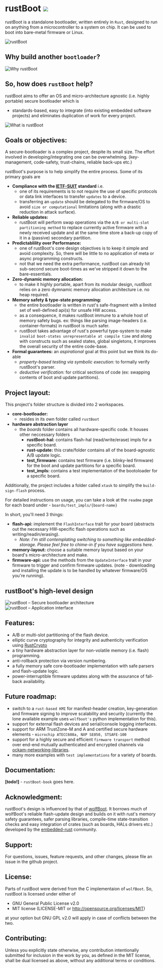# rustBoot [![](https://tokei.rs/b1/github/nihalpasham/rustBoot?category=code)](https://github.com/nihalpasham/rustBoot)
rustBoot is a standalone bootloader, written entirely in `Rust`, designed to run on anything from a microcontroller to a system on chip. It can be used to boot into bare-metal firmware or Linux.

![rustBoot](https://user-images.githubusercontent.com/20253082/131207587-5c0caba7-f70a-4062-bd53-5035fd6df668.png "rustBoot - Just a secure bootloader and nothing more!")

## Why build another `bootloader`? 

![Why rustBoot](https://user-images.githubusercontent.com/20253082/131207633-8fb5afc9-e879-407e-bf33-3a342f1adad3.png "Why build another bootloader")


## So, how does `rustBoot` help?

rustBoot aims to offer an OS and micro-architecture agnostic (i.e. highly portable) secure bootloader which is 

- standards-based, easy to integrate (into existing embedded software projects) and eliminates duplication of work for every project. 


![What is rustBoot](https://user-images.githubusercontent.com/20253082/131283947-98b77b33-65e9-4a6a-b554-4ec6fb4813c2.png "So, how does rustBoot help")


## Goals or objectives:

A secure-bootloader is a complex project, despite its small size. The effort involved in developing/integrating one can be overwhelming. (key-management, code-safety, trust-chains, reliable back-ups etc.)

rustBoot's purpose is to help simplify the entire process. Some of its primary goals are  

- **Compliance with the [IETF-SUIT](https://datatracker.ietf.org/wg/suit/about/) standard** i.e.
    - one of its requirements is to not require the use of specific protocols or data link interfaces to transfer `updates` to a device. 
    - transferring an `update` should be delegated to the firmware/OS to avoid `size or computational` limitations (along with a drastic reduction in attack surface).
- **Reliable updates:**
    - rustBoot will perform swap operations via the `A/B or multi-slot partitioning method` to replace currently active firmware with a newly received update and at the same time store a back-up copy of it in a (passive) secondary partition.
- **Predictablility over Performance:** 
    - one of rustBoot's core design objectives is to keep it simple and avoid complexity. So, there will be little to no application of meta or async programming constructs. 
    - not that we need the extra performance, rustBoot can already hit sub-second secure boot-times as we've stripped it down to the bare-essentials.
- **Zero-dynamic memory allocation:**
    - to make it highly portable, apart from its modular design, rustBoot relies on a zero dymnamic memory allocation architecture i.e. no heap required. 
- **Memory safety & type-state programming:** 
    - the entire bootloader is written in rust's safe-fragment with a limited set of well-defined api(s) for unsafe HW access.
    - as a consequence, it makes rustBoot immune to a whole host of memory safety bugs. ex: things like parsing image-headers (i.e. container-formats) in rustBoot is much safer.
    - rustBoot takes advantage of rust's powerful type-system to make `invalid boot-states unrepresentable at compile time` and along with constructs such as sealed states, global singletons, it improves the overall security of the entire code-base.
- **Formal guarantees:** an *aspirational* goal at this point but we think its do-able
    - *property-based testing via symbolic execution:* to formally verify rustBoot's parser.
    - *deductive verification:* for critical sections of code (ex: swapping contents of boot and update partitions).

## Project layout:

This project's folder structure is divided into 2 workspaces.
- **core-bootloader:** 
     - resides in its own folder called `rustBoot`
- **hardware abstraction layer**
    - the *boards* folder contains all hardware-specific code. It houses other neccessary folders
        - **rustBoot-hal:** contains flash-hal (read/write/erase) impls for a specific board.
        - **rust-update:** this crate/folder contains all of the board-agnostic A/B update logic.
        - **test_firmware:** contains test firmware (i.e. blinky-led firmware) for the boot and update partitions for a specific board.
        - **test_impls:** contains a test implementation of the bootoloader for a specific board.

Additionally, the project includes a folder called `xtask` to simplify the `build-sign-flash` process.

For detailed instructions on usage, you can take a look at the `readme` page for each board under - `boards/test_impls/{board-name}`

In short, you'll need 3 things:
- **flash-api:** implement the `FlashInterface` trait for your board (abstracts out the necessary HW-specific flash operations such as writing/readin/erasing). 
    - *Note: I'm still contemplating switching to something like embedded-storage. Please feel free to chime-in if you have suggestions here.*
- **memory-layout:** choose a suitable memory layout based on your board's micro-architecture and make. 
- **firmware-api:** use the methods from the `UpdateInterface` trait in your firmware to trigger and confirm firmware updates. (note - downloading and installing the update is to be handled by whatever firmware/OS you're running).

## rustBoot's high-level design

![rustBoot – Secure bootloader architecture](https://user-images.githubusercontent.com/20253082/131221352-12e742c9-f88f-42ba-98a5-f0f3e6109e94.png "rustBoot – Secure bootloader architecture")
![rustBoot – Application interface](https://user-images.githubusercontent.com/20253082/131221381-c1c81a2a-b93f-41ee-b6c0-a201d286eee0.png "rustBoot – Application interface")

## Features:

- A/B or multi-slot partitioning of the flash device. 
- elliptic curve cryptography for integrity and authenticity verification using [RustCrypto](https://github.com/RustCrypto) 
- a tiny hardware abstraction layer for non-volatile memory (i.e. flash) programming.
- anti-rollback protection via version numbering. 
- a fully memory safe core-bootloader implementation with safe parsers and flash-update logic.
- power-interruptible firmware updates along with the assurance of fall-back availability.

## Future roadmap:
- switch to a `rust-based KMI` for manifest-header creation, key-generation and firmware signing to improve scalability and security (currently the lone available example uses `wolfboot's` python implementation for this). 
- support for external flash devices and serial/console logging interfaces.
- support for ARM TrustZone-M and A and certified secure hardware elements - `microchip ATECC608a, NXP SE050, STSAFE-100`
- support for a highly secure and efficient `firmware transport` method over end-end mutually authenticated and encrypted channels via [ockam-networking-libraries](https://github.com/ockam-network/ockam/tree/develop/documentation/use-cases/end-to-end-encryption-with-rust#readme).
- many more examples with `test implementations` for a variety of boards.

## Documentation:

**[todo!]** - `rustBoot-book` goes here.

## Acknowledgment: 

rustBoot's design is influenced by that of [wolfBoot](https://github.com/wolfSSL/wolfBoot). It borrows much of wolfBoot's reliable flash-update design and builds on it with rust's memory safety guarantees, safer parsing libraries, compile-time state-transition checks and easy integration of crates (such as boards, HALs drivers etc.) developed by the [embedded-rust](https://crates.io/categories/embedded) community.


## Support:
For questions, issues, feature requests, and other changes, please file an issue in the github project.

## License:
Parts of rustBoot were derived from the C implementaion of `wolfBoot`. So, rustBoot is licensed under either of

* GNU General Public License v2.0 
* MIT license (LICENSE-MIT or http://opensource.org/licenses/MIT)

at your option but GNU GPL v2.0 will apply in case of conflicts between the two.

## Contributing:
Unless you explicitly state otherwise, any contribution intentionally submitted for inclusion in the work by you, as defined in the MIT license, shall be dual licensed as above, without any additional terms or conditions.